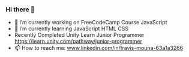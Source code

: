 ### Hi there 👋

- 🔭 I’m currently working on FreeCodeCamp Course JavaScript
- 🌱 I’m currently learning JavaScript HTML CSS
- Recently Completed Unity Learn  Junior Programmer https://learn.unity.com/pathway/junior-programmer
- 📫 How to reach me: www.linkedin.com/in/travis-mouna-63a1a3266

  
<!--
**TravisM74/TravisM74** is a ✨ _special_ ✨ repository because its `README.md` (this file) appears on your GitHub profile.

Here are some ideas to get you started:

- 🔭 I’m currently working on ...
- 🌱 I’m currently learning ...
- 👯 I’m looking to collaborate on ...
- 🤔 I’m looking for help with ...
- 💬 Ask me about ...
- 📫 How to reach me: ...
- 😄 Pronouns: ...
- ⚡ Fun fact: ...
-->


